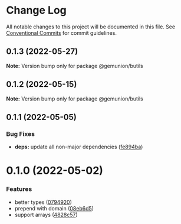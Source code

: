 # Change Log

All notable changes to this project will be documented in this file.
See [Conventional Commits](https://conventionalcommits.org) for commit guidelines.

## 0.1.3 (2022-05-27)

**Note:** Version bump only for package @gemunion/butils





## 0.1.2 (2022-05-15)

**Note:** Version bump only for package @gemunion/butils





## 0.1.1 (2022-05-05)


### Bug Fixes

* **deps:** update all non-major dependencies ([fe894ba](https://github.com/gemunion/common-packages/commit/fe894ba67ef1ca2c9d4012b4f45b69691409f5fd))





# 0.1.0 (2022-05-02)


### Features

* better types ([0794920](https://github.com/gemunion/common-packages/commit/0794920be65650227fed2e9cd316280f21cdc594))
* prepend with domain ([08eb6d5](https://github.com/gemunion/common-packages/commit/08eb6d5a96bb4f3123b1cbf22f626a689eef4889))
* support arrays ([4828c57](https://github.com/gemunion/common-packages/commit/4828c57533c39f650adad2ca1a5980039346ede1))
